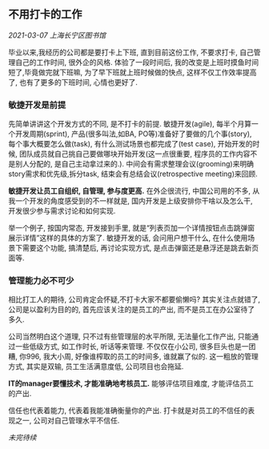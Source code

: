 ## 不用打卡的工作

*2021-03-07 上海长宁区图书馆*

毕业以来,我经历的公司都是要打卡上下班, 直到目前这份工作, 不要求打卡, 自己管理自己的工作时间, 很外企的风格. 体验了一段时间后, 我的改变是上班时摸鱼时间短了,毕竟做完就下班嘛, 为了早下班就上班时候做的快点, 这样不仅工作效率提高了, 也有了更多的下班时间, 心情也更好了.

### 敏捷开发是前提

先简单讲讲这个开发方式的不同, 是不打卡的前提. 敏捷开发(agile), 每半个月算一个开发周期(sprint), 产品(很多叫法,如BA, PO等)准备好了要做的几个事(story), 每个事大概要怎么做(task), 有什么测试场景也都完成了(test case), 开始开发的时候, 团队成员就自己挑自己要做哪块开始开发(这一点很重要, 程序员的工作内容不是别人分配的, 是自己主动拿过来的.). 中间会有需求整理会议(grooming)来明确story需求和优先级,拆分task, 结束会有总结会议(retrospective meeting)来回顾.

**敏捷开发让员工自组织, 自管理, 参与度更高.**  在外企很流行, 中国公司用的不多, 从我一个开发的角度感受到的不一样就是, 国内开发是上级安排你干啥以及怎么干, 开发很少参与需求讨论和如何实现. 

举一个例子, 按国内常态, 开发接到手里, 就是“列表页加一个详情按钮点击跳弹窗展示详情”这样的具体的方案了. 敏捷开发的话, 会问用户想干什么, 在什么使用场景下需要这个功能, 搞清楚后, 再讨论实现方式, 是点击弹窗还是悬浮还是跳去新页面等.

### 管理能力必不可少

相比打工人的期待, 公司肯定会怀疑,不打卡大家不都要偷懒吗? 其实关注点就错了, 公司是以盈利为目的的, 首先应该关注的是员工的产出, 而不是员工在办公室待了多久.

公司当然明白这个道理, 只不过有些管理层的水平所限, 无法量化工作产出, 只能通过一些低级方式, 如工作时长, 听话等来管理. 不仅仅在小公司, 很多巨头也是一团糟, 你996, 我大小周, 好像谁榨取的员工的时间多, 谁就赢了似的. 这一粗放的管理方式, 其实是双输, 员工生活满意度低, 公司项目也会拖延.

**IT的manager要懂技术, 才能准确地考核员工.** 能够评估项目难度, 才能评估员工的产出.

信任也代表着能力, 代表着我能准确衡量你的产出. 打卡就是对员工的不信任的表现之一, 公司对自己管理水平不信任.

*未完待续*




